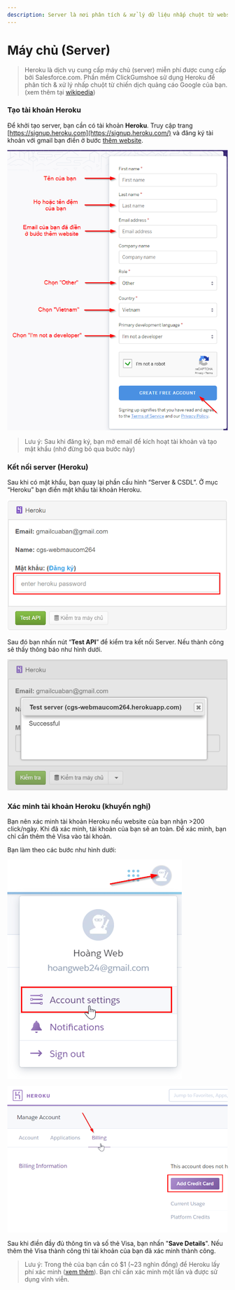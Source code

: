 ```yaml
---
description: Server là nơi phân tích & xử lý dữ liệu nhấp chuột từ website của bạn.
---
```


# Máy chủ \(Server\)

> Heroku là dịch vụ cung cấp máy chủ \(server\) miễn phí được cung cấp bởi Salesforce.com. Phần mềm ClickGumshoe sử dụng Heroku để phân tích & xử lý nhấp chuột từ chiến dịch quảng cáo Google của bạn. \(xem thêm tại [wikipedia](https://en.wikipedia.org/wiki/Heroku)\)

### Tạo tài khoản Heroku

Để khởi tạo server, bạn cần có tài khoản **Heroku**. Truy cập trang [https://signup.heroku.com](https://signup.heroku.com/) và đăng ký tài khoản với gmail bạn điền ở bước [thêm website](https://help.clickgumshoe.com/bat-dau-cai-dat/tao-tai-khoan#them-website).

![](../../.gitbook/assets/dk-heroku.png)

> Lưu ý: Sau khi đăng ký, bạn mở email để kích hoạt tài khoản và tạo mật khẩu \(nhớ đừng bỏ qua bước này\)

### Kết nối server \(Heroku\)

Sau khi có mật khẩu, bạn quay lại phần cấu hình “Server & CSDL”. Ở mục “Heroku” bạn điền mật khẩu tài khoản Heroku.

![](../../.gitbook/assets/herokuv-server.png)

Sau đó bạn nhấn nút “**Test API**” để kiểm tra kết nối Server. Nếu thành công sẽ thấy thông báo như hình dưới.

![](../../.gitbook/assets/test-heroku.png)

### Xác minh tài khoản Heroku \(khuyến nghị\)

Bạn nên xác minh tài khoản Heroku nếu website của bạn nhận &gt;200 click/ngày. Khi đã xác minh, tài khoản của bạn sẽ an toàn. Để xác minh, bạn chỉ cần thêm thẻ Visa vào tài khoản.

Bạn làm theo các bước như hình dưới:

![](../../.gitbook/assets/xac-nhan-heroku.png)

![](../../.gitbook/assets/xac-minh-tk.png)

Sau khi điền đầy đủ thông tin và số thẻ Visa, bạn nhấn "**Save Details**". Nếu thêm thẻ Visa thành công thì tài khoản của bạn đã xác minh thành công.

> Lưu ý: Trong thẻ của bạn cần có $1 \(~23 nghìn đồng\) để Heroku lấy phí xác minh \([xem thêm](https://devcenter.heroku.com/articles/account-verification)\). Bạn chỉ cần xác minh một lần và được sử dụng vĩnh viễn.

